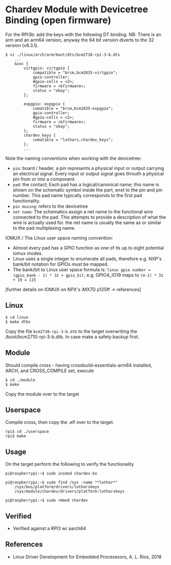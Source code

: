 # Chardev Module with Devicetree Binding (open firmware)

For the RPI3b: add the keys with the following DT binding. NB: There is an arm
and an arm64 version, anyway the 64 bit version  diverts to the 32 version
(v6.3.1).  
```
$ vi ./linux/arch/arm/boot/dts/bcm2710-rpi-3-b.dts
    ...
	&soc {
		virtgpio: virtgpio {
			compatible = "brcm,bcm2835-virtgpio";
			gpio-controller;
			#gpio-cells = <2>;
			firmware = <&firmware>;
			status = "okay";
		};

	    expgpio: expgpio {
			comatible = "brcm,bcm2835-expgpio";
			gpio-controller;
			#gpio-cells = <2>;
			firmware = <&firmware>;
			status = "okay";
		};
		chardev_keys {
			comatible = "lothars,chardev_keys";
		};
		...
```
Note the naming conventions when working with the devicetree:  
* `pin`: board / header, a pin represents a physical input or output carrying an electrical signal. Every input or output signal goes throuth a physical pin from or into a component.
* `pad`: the contact; Each pad has a logical/canonical name; this name is shown on the schematic symbol inside the part, enxt to the pin and pin number. This pad name typically corresponds to the first pad functionality.
* `pin muxing`: refers to the devicetree
* `net name`: The schematics assign a net name to the functional wire connected to the pad. This attempts to provide a description of what the wire is actually used for. the net name is usually the same as or similar to the pad multiplexing name.


IOMUX / The LInux user space naming convention:  
* Almost every pad has a GPIO function as one of its up to eight potential iomux modes.
* Linux uses a single integer to enumerate all pads, therefore e.g. NXP's bank/bit notation for GPIOs must be mapped.
* The bank/bit to Linux user space formula is: `linux gpio number = (gpio_bank - 1) * 32 + gpio_bit`, e.g. GPIO4_IO19 maps to `(4-1) * 32 + 19 = 115`

[further details on IOMUX on NPX's iMX7D p125ff -> references]

## Linux

```
$ cd linux
$ make dtbs
```
Copy the file `bcm2710-rpi-3-b.dtb` to the target overwriting the /boot/bcm2710-rpi-3-b.dtb. In case make a safety backup first.  

## Module
Should compile cross - having crossbuild-essentials-arm64 installed, ARCH, and CROSS_COMPILE set, execute  
```
$ cd ./module
$ make
```
Copy the module over to the target  

## Userspace
Compile cross, then copy the .elf over to the target.   
```
rpi$ cd ./userspace
rpi$ make
```

## Usage
On the target perform the following to verify the functionality  
```
pi@raspberrypi:~$ sudo insmod chardev.ko

pi@raspberrypi:~$ sudo find /sys -name "*lothar*"
    /sys/bus/platform/drivers/lotharskeys
    /sys/module/chardev/drivers/platform:lotharskeys

pi@raspberrypi:~$ sudo rmmod chardev
```

## Verified
* Verified against a RPI3 w/ aarch64

## References
* Linux Driver Development for Embedded Procesesors, A. L. Rios, 2018
